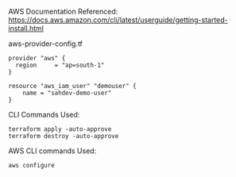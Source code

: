 AWS Documentation Referenced:
https://docs.aws.amazon.com/cli/latest/userguide/getting-started-install.html

aws-provider-config.tf

```
provider "aws" {
  region     = "ap=south-1"
}
```
```
resource "aws_iam_user" "demouser" {
    name = "sahdev-demo-user"
}
```

CLI Commands Used:
````
terraform apply -auto-approve
terraform destroy -auto-approve
````

AWS CLI commands Used:

```
aws configure
```